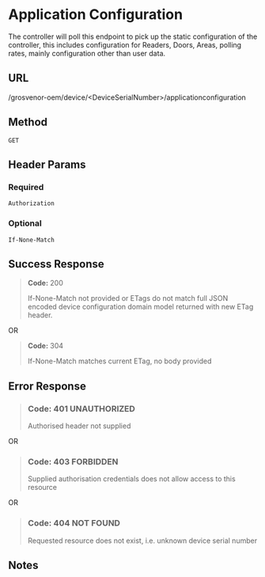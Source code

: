 # Application Configuration

The controller will poll this endpoint to pick up the static configuration of
the controller, this includes configuration for Readers, Doors, Areas, polling
rates, mainly configuration other than user data.

## URL

  /grosvenor-oem/device/\<DeviceSerialNumber\>/applicationconfiguration

## Method

  `GET`

## Header Params

### Required

  `Authorization`

### Optional

  `If-None-Match`

## Success Response

> **Code:** 200
>
> If-None-Match not provided or ETags do not match full JSON encoded device
configuration domain model returned with new ETag header.

OR

> **Code:** 304
>
> If-None-Match matches current ETag, no body provided

## Error Response

> ### **Code:** 401 UNAUTHORIZED
>
> Authorised header not supplied

OR

> ### **Code:** 403 FORBIDDEN
>
> Supplied authorisation credentials does not allow access to this resource

OR

> ### **Code:** 404 NOT FOUND
>
> Requested resource does not exist, i.e. unknown device serial number

## Notes